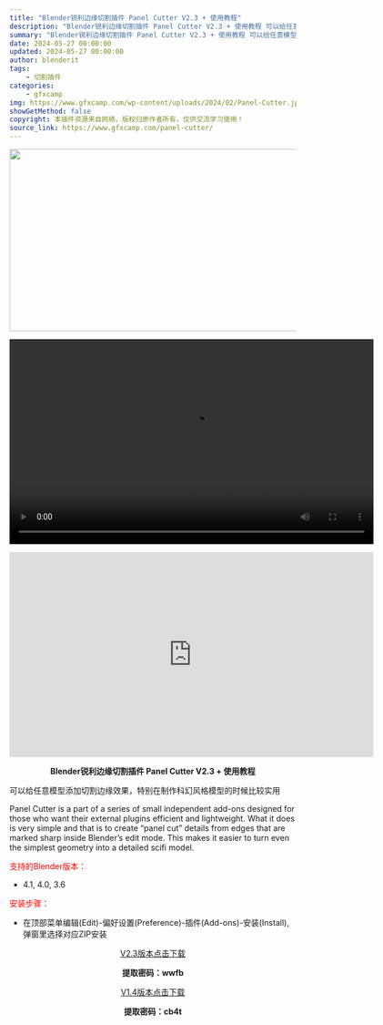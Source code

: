 ```yaml
---
title: "Blender锐利边缘切割插件 Panel Cutter V2.3 + 使用教程"
description: "Blender锐利边缘切割插件 Panel Cutter V2.3 + 使用教程 可以给任意模型添加切割边缘效果，特别在制作科幻风格模型的时候比较实用 Panel Cutter is a part o..."
summary: "Blender锐利边缘切割插件 Panel Cutter V2.3 + 使用教程 可以给任意模型添加切割边缘效果，特别在制作科幻风格模型的时候比较实用 Panel Cutter is a part o..."
date: 2024-05-27 00:00:00
updated: 2024-05-27 00:00:00
author: blenderit
tags: 
    - 切割插件
categories:
    - gfxcamp
img: https://www.gfxcamp.com/wp-content/uploads/2024/02/Panel-Cutter.jpg
showGetMethod: false
copyright: 本插件资源来自网络，版权归原作者所有，仅供交流学习使用！
source_link: https://www.gfxcamp.com/panel-cutter/
---
```

<div><p><img decoding="async" class="aligncenter size-full wp-image-118634" src="https://www.gfxcamp.com/wp-content/uploads/2024/02/Panel-Cutter.jpg" data-src="https://www.gfxcamp.com/wp-content/uploads/2024/02/Panel-Cutter.jpg" alt="" width="640" height="320" data-srcset="https://www.gfxcamp.com/wp-content/uploads/2024/02/Panel-Cutter.jpg 640w, https://www.gfxcamp.com/wp-content/uploads/2024/02/Panel-Cutter-150x75.jpg 150w" data-sizes="(max-width: 640px) 100vw, 640px"><br>
</p><center><div style="width: 640px;" class="wp-video"><!--[if lt IE 9]><script>document.createElement('video');</script><![endif]-->
<video class="wp-video-shortcode" id="video-118633-1" width="640" height="360" preload="true" controls="controls"><source type="video/mp4" src="http://cloud.video.taobao.com/play/u/null/p/1/e/6/t/1/450522887084.mp4?_=1"></source><a href="http://cloud.video.taobao.com/play/u/null/p/1/e/6/t/1/450522887084.mp4">http://cloud.video.taobao.com/play/u/null/p/1/e/6/t/1/450522887084.mp4</a></video></div></center><p style="text-align: center;"><iframe loading="lazy" src="https://player.youku.com/embed/XNjM3MTYxOTg5Ng==" width="640" height="360" frameborder="0" allowfullscreen="allowfullscreen" data-mce-fragment="1"></iframe></p><p style="text-align: center;"><strong>Blender锐利边缘切割插件 Panel Cutter V2.3 + 使用教程</strong></p><p>可以给任意模型添加切割边缘效果，特别在制作科幻风格模型的时候比较实用</p><p>Panel Cutter is a part of a series of small independent add-ons designed for those who want their external plugins efficient and lightweight. What it does is very simple and that is to create “panel cut” details from edges that are marked sharp inside Blender’s edit mode. This makes it easier to turn even the simplest geometry into a detailed scifi model.</p><p style="text-align: left;"><span style="color: #ff0000;">支持的Blender版本：</span></p><ul>
<li style="text-align: left;">4.1, 4.0, 3.6</li>
</ul><p style="text-align: left;"><span style="color: #ff0000;">安装步骤：</span></p><ul>
<li>在顶部菜单编辑(Edit)-偏好设置(Preference)-插件(Add-ons)-安装(Install),弹窗里选择对应ZIP安装</li>
</ul><p style="text-align: center;"><a class="maxbutton-3 maxbutton maxbutton-baidu" target="_blank" rel="noopener" href="https://pan.baidu.com/s/1JodTx4E6uLK9EancIJ_7PQ?pwd=wwfb"><span class="mb-text">V2.3版本点击下载</span></a></p><p style="text-align: center;"><strong>提取密码：wwfb</strong></p><p style="text-align: center;"><a class="maxbutton-3 maxbutton maxbutton-baidu" target="_blank" rel="noopener" href="https://pan.baidu.com/s/1R-_h_pD_BG9xhvzOH_6DYg?pwd=cb4t"><span class="mb-text">V1.4版本点击下载</span></a></p><p style="text-align: center;"><strong>提取密码：cb4t</strong></p></div>